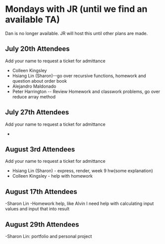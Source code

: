 # Mondays with JR (until we find an available TA)

Dan is no longer available. JR will host this until other plans are made.

## July 20th Attendees

Add your name to request a ticket for admittance

- Colleen Kingsley
- Hsiang Lin (Sharon)--go over recursive functions,  homework and question about order book
- Alejandro Maldonado
- Peter Harrington -- Review Homework and classwork problems, go over reduce array method
 
## July 27th Attendees

Add your name to request a ticket for admittance

-

## August 3rd Attendees

Add your name to request a ticket for admittance

- Hsiang Lin (Sharon) - express, render, week 9 hw(some explanation)
- Colleen Kingsley - help with homework

## August 17th Attendees

-Sharon Lin -Homework help, like Alvin I need help with calculating input values and input that into result

## August 29th Attendees

-Sharon Lin: portfolio and personal project